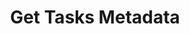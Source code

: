 ---
title: Get Tasks Metadata
excerpt: >-
  Returns the list of tasks created which contains information such as the title
  of the task, notes, created date, expiry date, type (customer/associate).


  You can also use filters to limit or customize the results. You can also use
  store/task to retrieve task details.
api:
  file: customer-v11.json
  operationId: get-tasks-metadata
deprecated: false
hidden: false
metadata:
  title: ''
  description: ''
  robots: index
next:
  description: ''
---